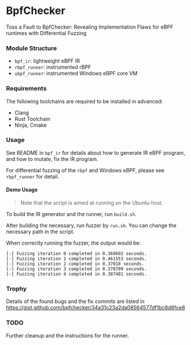 # BpfChecker

Toss a Fault to BpfChecker: Revealing Implementation Flaws for eBPF runtimes with Differential Fuzzing

### Module Structure

- `bpf_ir`: lightweight eBPF IR
- `rbpf_runner`: instrumented rBPF
- `ubpf_runner`: instrumented Windows eBPF core VM

### Requirements

The following toolchains are required to be installed in advanced:

- Clang
- Rust Toolchain
- Ninja, Cmake

### Usage

See README in `bpf_ir` for details about how to generate IR eBPF program, and how to mutate, fix the IR program.

For differential fuzzing of the `rbpf` and Windows eBPF, please see `rbpf_runner` for detail.

#### Demo Usage

> Note that the script is aimed at running on the Ubuntu host.

To build the IR generator and the runner, run `build.sh`.

After building the necessary, run fuzzer by `run.sh`. You can change the necessary path in the script. 

When correctly running the fuzzer, the output would be:
```
[-] Fuzzing iteration 0 completed in 0.369602 seconds.
[-] Fuzzing iteration 1 completed in 0.461553 seconds.
[-] Fuzzing iteration 2 completed in 0.37018 seconds.
[-] Fuzzing iteration 3 completed in 0.370709 seconds.
[-] Fuzzing iteration 4 completed in 0.387481 seconds.
```

### Trophy

Details of the found bugs and the fix commits are listed in https://gist.github.com/bpfchecker/34a31c23a2da08564577df1bc8d8fce8

### TODO

Further cleanup and the instructions for the runner.
